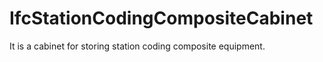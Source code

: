 IfcStationCodingCompositeCabinet
================================
It is a cabinet for storing station coding composite equipment.


